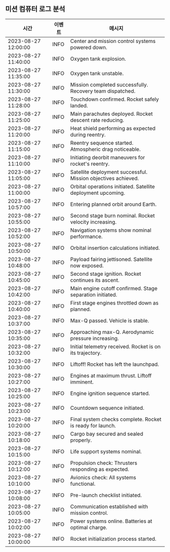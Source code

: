 ## 미션 컴퓨터 로그 분석

| 시간 | 이벤트 | 메시지 |
|------|--------|--------|
| 2023-08-27 12:00:00 | INFO | Center and mission control systems powered down. |
| 2023-08-27 11:40:00 | INFO | Oxygen tank explosion. |
| 2023-08-27 11:35:00 | INFO | Oxygen tank unstable. |
| 2023-08-27 11:30:00 | INFO | Mission completed successfully. Recovery team dispatched. |
| 2023-08-27 11:28:00 | INFO | Touchdown confirmed. Rocket safely landed. |
| 2023-08-27 11:25:00 | INFO | Main parachutes deployed. Rocket descent rate reducing. |
| 2023-08-27 11:20:00 | INFO | Heat shield performing as expected during reentry. |
| 2023-08-27 11:15:00 | INFO | Reentry sequence started. Atmospheric drag noticeable. |
| 2023-08-27 11:10:00 | INFO | Initiating deorbit maneuvers for rocket's reentry. |
| 2023-08-27 11:05:00 | INFO | Satellite deployment successful. Mission objectives achieved. |
| 2023-08-27 11:00:00 | INFO | Orbital operations initiated. Satellite deployment upcoming. |
| 2023-08-27 10:57:00 | INFO | Entering planned orbit around Earth. |
| 2023-08-27 10:55:00 | INFO | Second stage burn nominal. Rocket velocity increasing. |
| 2023-08-27 10:52:00 | INFO | Navigation systems show nominal performance. |
| 2023-08-27 10:50:00 | INFO | Orbital insertion calculations initiated. |
| 2023-08-27 10:48:00 | INFO | Payload fairing jettisoned. Satellite now exposed. |
| 2023-08-27 10:45:00 | INFO | Second stage ignition. Rocket continues its ascent. |
| 2023-08-27 10:42:00 | INFO | Main engine cutoff confirmed. Stage separation initiated. |
| 2023-08-27 10:40:00 | INFO | First stage engines throttled down as planned. |
| 2023-08-27 10:37:00 | INFO | Max-Q passed. Vehicle is stable. |
| 2023-08-27 10:35:00 | INFO | Approaching max-Q. Aerodynamic pressure increasing. |
| 2023-08-27 10:32:00 | INFO | Initial telemetry received. Rocket is on its trajectory. |
| 2023-08-27 10:30:00 | INFO | Liftoff! Rocket has left the launchpad. |
| 2023-08-27 10:27:00 | INFO | Engines at maximum thrust. Liftoff imminent. |
| 2023-08-27 10:25:00 | INFO | Engine ignition sequence started. |
| 2023-08-27 10:23:00 | INFO | Countdown sequence initiated. |
| 2023-08-27 10:20:00 | INFO | Final system checks complete. Rocket is ready for launch. |
| 2023-08-27 10:18:00 | INFO | Cargo bay secured and sealed properly. |
| 2023-08-27 10:15:00 | INFO | Life support systems nominal. |
| 2023-08-27 10:12:00 | INFO | Propulsion check: Thrusters responding as expected. |
| 2023-08-27 10:10:00 | INFO | Avionics check: All systems functional. |
| 2023-08-27 10:08:00 | INFO | Pre-launch checklist initiated. |
| 2023-08-27 10:05:00 | INFO | Communication established with mission control. |
| 2023-08-27 10:02:00 | INFO | Power systems online. Batteries at optimal charge. |
| 2023-08-27 10:00:00 | INFO | Rocket initialization process started. |